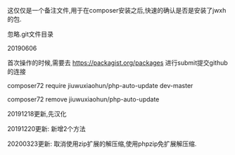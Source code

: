 




这仅仅是一个备注文件,用于在composer安装之后,快速的确认是否是安装了jwxh的包.

忽略.git文件目录

20190606


首次操作的时候,需要去
https://packagist.org/packages
进行submit提交github的连接

composer72 require jiuwuxiaohun/php-auto-update dev-master

composer72 remove jiuwuxiaohun/php-auto-update


20191218更新,先汉化

20191220更新:
    新增2个方法
    
    
    
20200323更新:
    取消使用zip扩展的解压缩,使用phpzip免扩展解压缩.
    